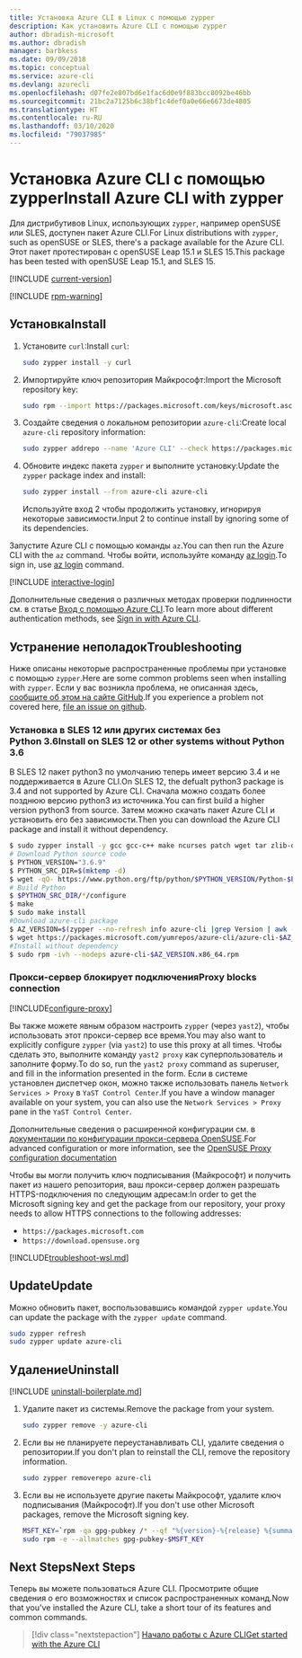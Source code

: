 ```yaml
---
title: Установка Azure CLI в Linux с помощью zypper
description: Как установить Azure CLI с помощью zypper
author: dbradish-microsoft
ms.author: dbradish
manager: barbkess
ms.date: 09/09/2018
ms.topic: conceptual
ms.service: azure-cli
ms.devlang: azurecli
ms.openlocfilehash: d07fe2e807bd6e1fac6d0e9f883bcc8092be46bb
ms.sourcegitcommit: 21bc2a7125b6c38bf1c4def0a0e66e6673de4805
ms.translationtype: HT
ms.contentlocale: ru-RU
ms.lasthandoff: 03/10/2020
ms.locfileid: "79037985"
---
```

# <a name="install-azure-cli-with-zypper"></a><span data-ttu-id="b0262-103">Установка Azure CLI с помощью zypper</span><span class="sxs-lookup"><span data-stu-id="b0262-103">Install Azure CLI with zypper</span></span>

<span data-ttu-id="b0262-104">Для дистрибутивов Linux, использующих `zypper`, например openSUSE или SLES, доступен пакет Azure CLI.</span><span class="sxs-lookup"><span data-stu-id="b0262-104">For Linux distributions with `zypper`, such as openSUSE or SLES, there's a package available for the Azure CLI.</span></span> <span data-ttu-id="b0262-105">Этот пакет протестирован с openSUSE Leap 15.1 и SLES 15.</span><span class="sxs-lookup"><span data-stu-id="b0262-105">This package has been tested with openSUSE Leap 15.1, and SLES 15.</span></span>

[!INCLUDE [current-version](includes/current-version.md)]

[!INCLUDE [rpm-warning](includes/rpm-warning.md)]

## <a name="install"></a><span data-ttu-id="b0262-106">Установка</span><span class="sxs-lookup"><span data-stu-id="b0262-106">Install</span></span>

1. <span data-ttu-id="b0262-107">Установите `curl`:</span><span class="sxs-lookup"><span data-stu-id="b0262-107">Install `curl`:</span></span>

   ```bash
   sudo zypper install -y curl
   ```

2. <span data-ttu-id="b0262-108">Импортируйте ключ репозитория Майкрософт:</span><span class="sxs-lookup"><span data-stu-id="b0262-108">Import the Microsoft repository key:</span></span>

   ```bash
   sudo rpm --import https://packages.microsoft.com/keys/microsoft.asc
   ```

3. <span data-ttu-id="b0262-109">Создайте сведения о локальном репозитории `azure-cli`:</span><span class="sxs-lookup"><span data-stu-id="b0262-109">Create local `azure-cli` repository information:</span></span>

   ```bash
   sudo zypper addrepo --name 'Azure CLI' --check https://packages.microsoft.com/yumrepos/azure-cli azure-cli
   ```

4. <span data-ttu-id="b0262-110">Обновите индекс пакета `zypper` и выполните установку:</span><span class="sxs-lookup"><span data-stu-id="b0262-110">Update the `zypper` package index and install:</span></span>

   ```bash
   sudo zypper install --from azure-cli azure-cli
   ```
   <span data-ttu-id="b0262-111">Используйте вход 2 чтобы продолжить установку, игнорируя некоторые зависимости.</span><span class="sxs-lookup"><span data-stu-id="b0262-111">Input 2 to continue install by ignoring some of its dependencies.</span></span>

<span data-ttu-id="b0262-112">Запустите Azure CLI с помощью команды `az`.</span><span class="sxs-lookup"><span data-stu-id="b0262-112">You can then run the Azure CLI with the `az` command.</span></span> <span data-ttu-id="b0262-113">Чтобы войти, используйте команду [az login](/cli/azure/reference-index#az-login).</span><span class="sxs-lookup"><span data-stu-id="b0262-113">To sign in, use [az login](/cli/azure/reference-index#az-login) command.</span></span>

[!INCLUDE [interactive-login](includes/interactive-login.md)]

<span data-ttu-id="b0262-114">Дополнительные сведения о различных методах проверки подлинности см. в статье [Вход с помощью Azure CLI](authenticate-azure-cli.md).</span><span class="sxs-lookup"><span data-stu-id="b0262-114">To learn more about different authentication methods, see [Sign in with Azure CLI](authenticate-azure-cli.md).</span></span>

## <a name="troubleshooting"></a><span data-ttu-id="b0262-115">Устранение неполадок</span><span class="sxs-lookup"><span data-stu-id="b0262-115">Troubleshooting</span></span>

<span data-ttu-id="b0262-116">Ниже описаны некоторые распространенные проблемы при установке с помощью `zypper`.</span><span class="sxs-lookup"><span data-stu-id="b0262-116">Here are some common problems seen when installing with `zypper`.</span></span> <span data-ttu-id="b0262-117">Если у вас возникла проблема, не описанная здесь, [сообщите об этом на сайте GitHub](https://github.com/Azure/azure-cli/issues).</span><span class="sxs-lookup"><span data-stu-id="b0262-117">If you experience a problem not covered here, [file an issue on github](https://github.com/Azure/azure-cli/issues).</span></span>

### <a name="install-on-sles-12-or-other-systems-without-python-36"></a><span data-ttu-id="b0262-118">Установка в SLES 12 или других системах без Python 3.6</span><span class="sxs-lookup"><span data-stu-id="b0262-118">Install on SLES 12 or other systems without Python 3.6</span></span>

<span data-ttu-id="b0262-119">В SLES 12 пакет python3 по умолчанию теперь имеет версию 3.4 и не поддерживается в Azure CLI.</span><span class="sxs-lookup"><span data-stu-id="b0262-119">On SLES 12, the defualt python3 package is 3.4 and not supported by Azure CLI.</span></span> <span data-ttu-id="b0262-120">Сначала можно создать более позднюю версию python3 из источника.</span><span class="sxs-lookup"><span data-stu-id="b0262-120">You can first build a higher version python3 from source.</span></span> <span data-ttu-id="b0262-121">Затем можно скачать пакет Azure CLI и установить его без зависимости.</span><span class="sxs-lookup"><span data-stu-id="b0262-121">Then you can download the Azure CLI package and install it without dependency.</span></span>
```bash
$ sudo zypper install -y gcc gcc-c++ make ncurses patch wget tar zlib-devel zlib openssl-devel
# Download Python source code
$ PYTHON_VERSION="3.6.9"
$ PYTHON_SRC_DIR=$(mktemp -d)
$ wget -qO- https://www.python.org/ftp/python/$PYTHON_VERSION/Python-$PYTHON_VERSION.tgz | tar -xz -C "$PYTHON_SRC_DIR"
# Build Python
$ $PYTHON_SRC_DIR/*/configure
$ make
$ sudo make install
#Download azure-cli package 
$ AZ_VERSION=$(zypper --no-refresh info azure-cli |grep Version | awk -F': ' '{print $2}' | awk '{$1=$1;print}')
$ wget https://packages.microsoft.com/yumrepos/azure-cli/azure-cli-$AZ_VERSION.x86_64.rpm
#Install without dependency
$ sudo rpm -ivh --nodeps azure-cli-$AZ_VERSION.x86_64.rpm
```

### <a name="proxy-blocks-connection"></a><span data-ttu-id="b0262-122">Прокси-сервер блокирует подключения</span><span class="sxs-lookup"><span data-stu-id="b0262-122">Proxy blocks connection</span></span>

[!INCLUDE[configure-proxy](includes/configure-proxy.md)]

<span data-ttu-id="b0262-123">Вы также можете явным образом настроить `zypper` (через `yast2`), чтобы использовать этот прокси-сервер все время.</span><span class="sxs-lookup"><span data-stu-id="b0262-123">You may also want to explicitly configure `zypper` (via `yast2`) to use this proxy at all times.</span></span> <span data-ttu-id="b0262-124">Чтобы сделать это, выполните команду `yast2 proxy` как суперпользователь и заполните форму.</span><span class="sxs-lookup"><span data-stu-id="b0262-124">To do so, run the `yast2 proxy` command as superuser, and fill in the information presented in the form.</span></span> <span data-ttu-id="b0262-125">Если в системе установлен диспетчер окон, можно также использовать панель `Network Services > Proxy` в `YaST Control Center`.</span><span class="sxs-lookup"><span data-stu-id="b0262-125">If you have a window manager available on your system, you can also use the `Network Services > Proxy` pane in the `YaST Control Center`.</span></span>

<span data-ttu-id="b0262-126">Дополнительные сведения о расширенной конфигурации см. в [документации по конфигурации прокси-сервера OpenSUSE](https://www.suse.com/documentation/slms1/book_slms/data/sec_wy_config_updates_proxy.html).</span><span class="sxs-lookup"><span data-stu-id="b0262-126">For advanced configuration or more information, see the [OpenSUSE Proxy configuration documentation](https://www.suse.com/documentation/slms1/book_slms/data/sec_wy_config_updates_proxy.html)</span></span>

<span data-ttu-id="b0262-127">Чтобы вы могли получить ключ подписывания (Майкрософт) и получить пакет из нашего репозитория, ваш прокси-сервер должен разрешать HTTPS-подключения по следующим адресам:</span><span class="sxs-lookup"><span data-stu-id="b0262-127">In order to get the Microsoft signing key and get the package from our repository, your proxy needs to allow HTTPS connections to the following addresses:</span></span>

* `https://packages.microsoft.com`
* `https://download.opensuse.org`

[!INCLUDE[troubleshoot-wsl.md](includes/troubleshoot-wsl.md)]

## <a name="update"></a><span data-ttu-id="b0262-128">Update</span><span class="sxs-lookup"><span data-stu-id="b0262-128">Update</span></span>

<span data-ttu-id="b0262-129">Можно обновить пакет, воспользовавшись командой `zypper update`.</span><span class="sxs-lookup"><span data-stu-id="b0262-129">You can update the package with the `zypper update` command.</span></span>

```bash
sudo zypper refresh
sudo zypper update azure-cli
```

## <a name="uninstall"></a><span data-ttu-id="b0262-130">Удаление</span><span class="sxs-lookup"><span data-stu-id="b0262-130">Uninstall</span></span>

[!INCLUDE [uninstall-boilerplate.md](includes/uninstall-boilerplate.md)]

1. <span data-ttu-id="b0262-131">Удалите пакет из системы.</span><span class="sxs-lookup"><span data-stu-id="b0262-131">Remove the package from your system.</span></span>

    ```bash
    sudo zypper remove -y azure-cli
    ```

2. <span data-ttu-id="b0262-132">Если вы не планируете переустанавливать CLI, удалите сведения о репозитории.</span><span class="sxs-lookup"><span data-stu-id="b0262-132">If you don't plan to reinstall the CLI, remove the repository information.</span></span>

   ```bash
   sudo zypper removerepo azure-cli
   ```

3. <span data-ttu-id="b0262-133">Если вы не используете другие пакеты Майкрософт, удалите ключ подписывания (Майкрософт).</span><span class="sxs-lookup"><span data-stu-id="b0262-133">If you don't use other Microsoft packages, remove the Microsoft signing key.</span></span>

   ```bash
   MSFT_KEY=`rpm -qa gpg-pubkey /* --qf "%{version}-%{release} %{summary}\n" | grep Microsoft | awk '{print $1}'`
   sudo rpm -e --allmatches gpg-pubkey-$MSFT_KEY
   ```

## <a name="next-steps"></a><span data-ttu-id="b0262-134">Next Steps</span><span class="sxs-lookup"><span data-stu-id="b0262-134">Next Steps</span></span>

<span data-ttu-id="b0262-135">Теперь вы можете пользоваться Azure CLI. Просмотрите общие сведения о его возможностях и список распространенных команд.</span><span class="sxs-lookup"><span data-stu-id="b0262-135">Now that you've installed the Azure CLI, take a short tour of its features and common commands.</span></span>

> [!div class="nextstepaction"]
> [<span data-ttu-id="b0262-136">Начало работы с Azure CLI</span><span class="sxs-lookup"><span data-stu-id="b0262-136">Get started with the Azure CLI</span></span>](get-started-with-azure-cli.md)

